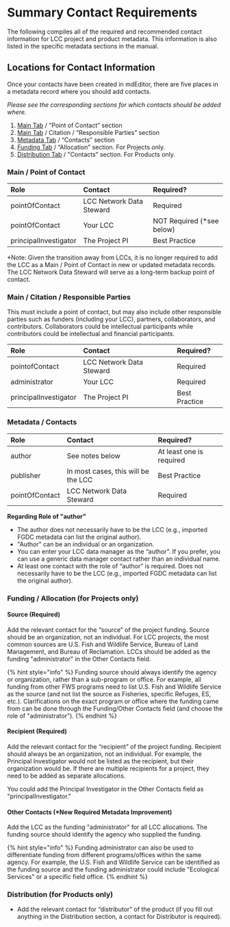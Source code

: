 # Summary Contact Requirements

The following compiles all of the required and recommended contact information for LCC project and product metadata. This information is also listed in the specific metadata sections in the manual.

## Locations for Contact Information

Once your contacts have been created in mdEditor, there are five places in a metadata record where you should add contacts.

_Please see the corresponding sections for which contacts should be added where._ 

1. [Main Tab](../project-entry-guidance/record-main-copy.md#point-of-contacts) / "Point of Contact” section 
2. [Main Tab](../project-entry-guidance/record-main-copy.md#responsible-parties-required) / Citation / “Responsible Parties” section 
3. [Metadata Tab](../project-entry-guidance/metadata-tab.md#metadata-contacts) / “Contacts” section 
4. [Funding Tab](../project-entry-guidance/funding-tab.md) / “Allocation”  section. For Projects only.
5. [Distribution Tab](../product-entry-guidance/distribution.md) / "Contacts” section. For Products only.

### **Main / Point of Contact**

| Role | Contact | Required? |
| :--- | :--- | :--- |
| pointOfContact | LCC Network Data Steward | Required |
| pointOfContact | Your LCC | NOT Required \(\*see below\) |
| principalInvestigator | The Project PI | Best Practice |

\*Note: Given the transition away from LCCs, it is no longer required to add the LCC as a Main / Point of Contact in new or updated metadata records. The LCC Network Data Steward will serve as a long-term backup point of contact.

### **Main / Citation / Responsible Parties**

This must include a point of contact, but may also include other responsible parties such as funders \(including your LCC\), partners, collaborators, and contributors. Collaborators could be intellectual participants while contributors could be intellectual and financial participants.

| Role | Contact | Required? |
| :--- | :--- | :--- |
| pointofContact | LCC Network Data Steward | Required |
| administrator | Your LCC | Required |
| principalInvestigator | The Project PI | Best Practice |

### **Metadata / Contacts**

| Role | Contact | Required? |
| :--- | :--- | :--- |
| author | See notes below | At least one is required |
| publisher | In most cases, this will be the LCC | Best Practice |
| pointOfContact | LCC Network Data Steward | Required |

**Regarding Role of "author"**

* The author does not necessarily have to be the LCC \(e.g., imported FGDC metadata can list the original author\).
* "Author" can be an individual or an organization.
* You can enter your LCC data manager as the “author”. If you prefer, you can use a generic data manager contact rather than an individual name.
* At least one contact with the role of “author” is required. Does not necessarily have to be the LCC \(e.g., imported FGDC metadata can list the original author\).

### **Funding / Allocation \(for Projects only\)**

#### Source \(Required\)

Add the relevant contact for the “source” of the project funding. Source should be an organization, not an individual. For LCC projects, the most common sources are U.S. Fish and Wildlife Service, Bureau of Land Management, and Bureau of Reclamation. LCCs should be added as the funding "administrator" in the Other Contacts field.

{% hint style="info" %}
Funding source should always identify the agency or organization, rather than a sub-program or office. For example, all funding from other FWS programs need to list U.S. Fish and Wildlife Service as the source \(and not list the source as Fisheries, specific Refuges, ES, etc.\). Clarifications on the exact program or office where the funding came from can be done through the Funding/Other Contacts field \(and choose the role of "administrator"\).
{% endhint %}

#### Recipient \(Required\)

Add the relevant contact for the “recipient” of the project funding. Recipient should always be an organization, not an individual. For example, the Principal Investigator would not be listed as the recipient, but their organization would be. If there are multiple recipients for a project, they need to be added as separate allocations.

You could add the Principal Investigator in the Other Contacts field as "principalInvestigator."

#### Other Contacts \(\*New Required Metadata Improvement\)

Add the LCC as the funding "administrator" for all LCC allocations. The funding source should identify the agency who supplied the funding.

{% hint style="info" %}
Funding administrator can also be used to differentiate funding from different programs/offices within the same agency. For example, the U.S. Fish and Wildlife Service can be identified as the funding source and the funding administrator could include "Ecological Services" or a specific field office.
{% endhint %}

### **Distribution \(for Products only\)**

* Add the relevant contact for “distributor” of the product \(if you fill out anything in the Distribution section, a contact for Distributor is required\).

